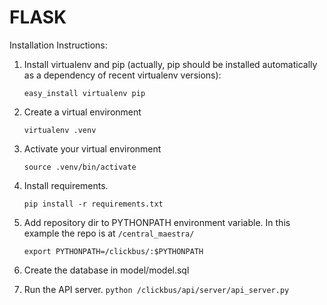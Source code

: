 FLASK
===============

Installation Instructions:


1. Install virtualenv and pip (actually, pip should be installed automatically as a dependency of recent virtualenv versions):

    `easy_install virtualenv pip`

2. Create a virtual environment

    `virtualenv .venv`

3. Activate your virtual environment

    `source .venv/bin/activate`

4. Install requirements.

    `pip install -r requirements.txt`
    
5. Add repository dir to PYTHONPATH environment variable. In this example the repo is at `/central_maestra/`

    `export PYTHONPATH=/clickbus/:$PYTHONPATH`
6. Create the database in model/model.sql
7. Run the API server.
     `python /clickbus/api/server/api_server.py`
